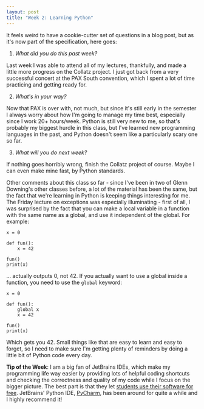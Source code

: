 ```yaml
---
layout: post
title: "Week 2: Learning Python"
---
```


It feels weird to have a cookie-cutter set of questions in a blog post, but as it's now part of the specification, here goes:

1. *What did you do this past week?*

Last week I was able to attend all of my lectures, thankfully, and made a little more progress on the Collatz project. I just got back from a very successful concert at the PAX South convention, which I spent a lot of time practicing and getting ready for.

2. *What's in your way?*

Now that PAX is over with, not much, but since it's still early in the semester I always worry about how I'm going to manage my time best, especially since I work 20+ hours/week. Python is still very new to me, so that's probably my biggest hurdle in this class, but I've learned new programming languages in the past, and Python doesn't seem like a particularly scary one so far.

3. *What will you do next week?*

If nothing goes horribly wrong, finish the Collatz project of course. Maybe I can even make mine fast, by Python standards.

Other comments about this class so far - since I've been in two of Glenn Downing's other classes before, a lot of the material has been the same, but the fact that we're learning in Python is keeping things interesting for me. The Friday lecture on exceptions was especially illuminating - first of all, I was surprised by the fact that you can make a local variable in a function with the same name as a global, and use it independent of the global. For example:
```
x = 0

def fun():
	x = 42

fun()
print(x)
```
... actually outputs 0, not 42. If you actually want to use a global inside a function, you need to use the `global` keyword:
```
x = 0

def fun():
	global x
	x = 42

fun()
print(x)
```
Which gets you 42. Small things like that are easy to learn and easy to forget, so I need to make sure I'm getting plenty of reminders by doing a little bit of Python code every day.

**Tip of the Week**: I am a big fan of JetBrains IDEs, which make my programming life way easier by providing lots of helpful coding shortcuts and checking the correctness and quality of my code while I focus on the bigger picture. The best part is that they let [students use their software for free](https://www.jetbrains.com/student/). JetBrains' Python IDE, [PyCharm](https://www.jetbrains.com/pycharm/), has been around for quite a while and I highly recommend it!